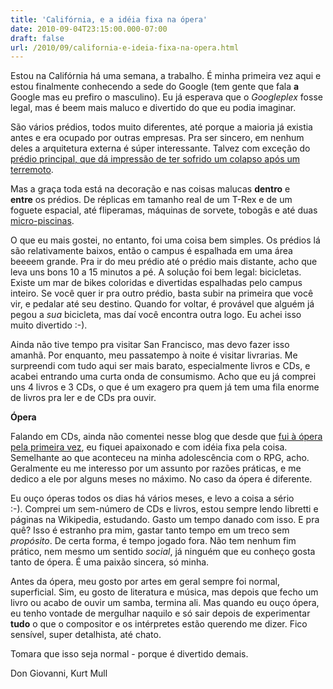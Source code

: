 ```yaml
---
title: 'Califórnia, e a idéia fixa na ópera'
date: 2010-09-04T23:15:00.000-07:00
draft: false
url: /2010/09/california-e-ideia-fixa-na-opera.html
---
```


Estou na Califórnia há uma semana, a trabalho. É minha primeira vez aqui e estou finalmente conhecendo a sede do Google (tem gente que fala **a** Google mas eu prefiro o masculino). Eu já esperava que o _Googleplex_ fosse legal, mas é beem mais maluco e divertido do que eu podia imaginar.  
  
São vários prédios, todos muito diferentes, até porque a maioria já existia antes e era ocupado por outras empresas. Pra ser sincero, em nenhum deles a arquitetura externa é súper interessante. Talvez com exceção do [prédio principal, que dá impressão de ter sofrido um colapso após um terremoto](http://upload.wikimedia.org/wikipedia/commons/c/cd/Google_Campus2_cropped.jpg).  
  
Mas a graça toda está na decoração e nas coisas malucas **dentro** e **entre** os prédios. De réplicas em tamanho real de um T-Rex e de um foguete espacial, até fliperamas, máquinas de sorvete, tobogãs e até duas [micro-piscinas](http://www.dailymail.co.uk/news/article-504893/Swimming-pools-volleyball-massages--just-normal-day-office-Google-staff.html).  
  
O que eu mais gostei, no entanto, foi uma coisa bem simples. Os prédios lá são relativamente baixos, então o campus é espalhada em uma área beeeem grande. Pra ir do meu prédio até o prédio mais distante, acho que leva uns bons 10 a 15 minutos a pé. A solução foi bem legal: bicicletas. Existe um mar de bikes coloridas e divertidas espalhadas pelo campus inteiro. Se você quer ir pra outro prédio, basta subir na primeira que você vir, e pedalar até seu destino. Quando for voltar, é provável que alguém já pegou a _sua_ bicicleta, mas daí você encontra outra logo. Eu achei isso muito divertido :-).  
  
Ainda não tive tempo pra visitar San Francisco, mas devo fazer isso amanhã. Por enquanto, meu passatempo à noite é visitar livrarias. Me surpreendi com tudo aqui ser mais barato, especialmente livros e CDs, e acabei entrando uma curta onda de consumismo. Acho que eu já comprei uns 4 livros e 3 CDs, o que é um exagero pra quem já tem uma fila enorme de livros pra ler e de CDs pra ouvir.  
  
**Ópera**  
  
Falando em CDs, ainda não comentei nesse blog que desde que [fui à ópera pela primeira vez](http://blog.cetico.org/2009/07/cavalleria-rusticana-e-pagliacci-na.html), eu fiquei apaixonado e com idéia fixa pela coisa. Semelhante ao que aconteceu na minha adolescência com o RPG, acho. Geralmente eu me interesso por um assunto por razões práticas, e me dedico a ele por alguns meses no máximo. No caso da ópera é diferente.  
  
Eu ouço óperas todos os dias há vários meses, e levo a coisa a sério :-). Comprei um sem-número de CDs e livros, estou sempre lendo libretti e páginas na Wikipedia, estudando. Gasto um tempo danado com isso. E pra quê? Isso é estranho pra mim, gastar tanto tempo em um treco sem _propósito_. De certa forma, é tempo jogado fora. Não tem nenhum fim prático, nem mesmo um sentido _social_, já ninguém que eu conheço gosta tanto de ópera. É uma paixão sincera, só minha.  
  
Antes da ópera, meu gosto por artes em geral sempre foi normal, superficial. Sim, eu gosto de literatura e música, mas depois que fecho um livro ou acabo de ouvir um samba, termina ali. Mas quando eu ouço ópera, eu tenho vontade de mergulhar naquilo e só sair depois de experimentar **tudo** o que o compositor e os intérpretes estão querendo me dizer. Fico sensível, super detalhista, até chato.  
  
Tomara que isso seja normal - porque é divertido demais.  
  
Don Giovanni, Kurt Mull